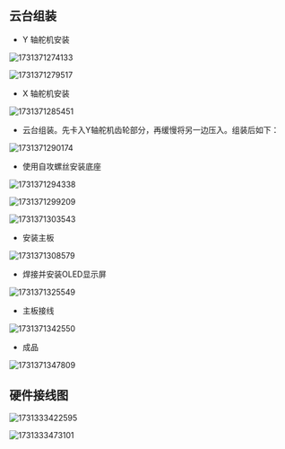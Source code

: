 ## 云台组装

* Y 轴舵机安装

![1731371274133](../image/assembly_manual/1731371274133.png)

![1731371279517](../image/assembly_manual/1731371279517.png)

* X 轴舵机安装

![1731371285451](../image/assembly_manual/1731371285451.png)

* 云台组装。先卡入Y轴舵机齿轮部分，再缓慢将另一边压入。组装后如下：

![1731371290174](../image/assembly_manual/1731371290174.png)

* 使用自攻螺丝安装底座

![1731371294338](../image/assembly_manual/1731371294338.png)

![1731371299209](../image/assembly_manual/1731371299209.png)

![1731371303543](../image/assembly_manual/1731371303543.png)

* 安装主板

![1731371308579](../image/assembly_manual/1731371308579.png)

* 焊接并安装OLED显示屏

![1731371325549](../image/assembly_manual/1731371325549.png)

* 主板接线

![1731371342550](../image/assembly_manual/1731371342550.png)

* 成品

![1731371347809](../image/assembly_manual/1731371347809.png)

## 硬件接线图

![1731333422595](../image/assembly_manual/1731333422595.png)

![1731333473101](../image/assembly_manual/1731333473101.png)
